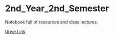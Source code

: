# 2nd_Year_2nd_Semester
Notebook full of resources and class lectures.

[Drive Link](https://drive.google.com/drive/u/0/folders/1zlNVRmu-rJEeqfHE1LTo2rT0xnGzRch6 "Resource")
